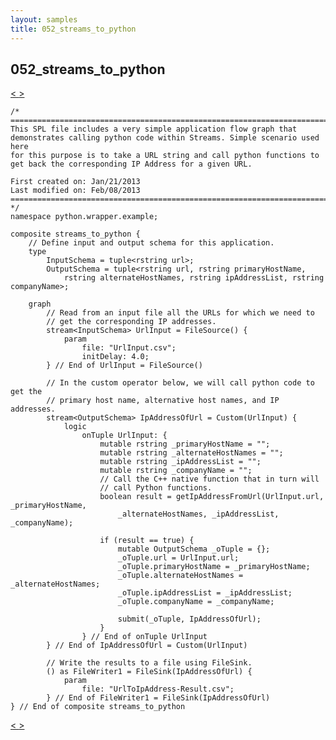 ```yaml
---
layout: samples
title: 052_streams_to_python
---
```


## 052_streams_to_python

<div class="sampleNav"><a class="button" href="../051_native_functions_with_collection_types_native_functions_with_collection_types.spl/"> < </a><a class="button" href="../053_java_primitive_operator_with_complex_output_tuple_types_java_primitive_operator_with_complex_output_tuple_types.spl/"> > </a>
</div>

~~~~~~
/*
===========================================================================
This SPL file includes a very simple application flow graph that
demonstrates calling python code within Streams. Simple scenario used here
for this purpose is to take a URL string and call python functions to
get back the corresponding IP Address for a given URL.

First created on: Jan/21/2013
Last modified on: Feb/08/2013
===========================================================================
*/
namespace python.wrapper.example;

composite streams_to_python {
	// Define input and output schema for this application.
	type
		InputSchema = tuple<rstring url>;
		OutputSchema = tuple<rstring url, rstring primaryHostName, 
			rstring alternateHostNames, rstring ipAddressList, rstring companyName>;
		
	graph
		// Read from an input file all the URLs for which we need to 
		// get the corresponding IP addresses.
		stream<InputSchema> UrlInput = FileSource() {
			param
				file: "UrlInput.csv";
				initDelay: 4.0;
		} // End of UrlInput = FileSource()

		// In the custom operator below, we will call python code to get the
		// primary host name, alternative host names, and IP addresses.
		stream<OutputSchema> IpAddressOfUrl = Custom(UrlInput) {
			logic
				onTuple UrlInput: {
					mutable rstring _primaryHostName = "";
					mutable rstring _alternateHostNames = "";
					mutable rstring _ipAddressList = "";
					mutable rstring _companyName = "";
					// Call the C++ native function that in turn will
					// call Python functions.
					boolean result = getIpAddressFromUrl(UrlInput.url, _primaryHostName,
						_alternateHostNames, _ipAddressList, _companyName);
						
					if (result == true) {
						mutable OutputSchema _oTuple = {};
						_oTuple.url = UrlInput.url;
						_oTuple.primaryHostName = _primaryHostName;
						_oTuple.alternateHostNames = _alternateHostNames;
						_oTuple.ipAddressList = _ipAddressList;
						_oTuple.companyName = _companyName;
					
						submit(_oTuple, IpAddressOfUrl);
					}
				} // End of onTuple UrlInput
		} // End of IpAddressOfUrl = Custom(UrlInput)
		
		// Write the results to a file using FileSink.
		() as FileWriter1 = FileSink(IpAddressOfUrl) {
			param
				file: "UrlToIpAddress-Result.csv";
		} // End of FileWriter1 = FileSink(IpAddressOfUrl)
} // End of composite streams_to_python

~~~~~~

<div class="sampleNav"><a class="button" href="../051_native_functions_with_collection_types_native_functions_with_collection_types.spl/"> < </a><a class="button" href="../053_java_primitive_operator_with_complex_output_tuple_types_java_primitive_operator_with_complex_output_tuple_types.spl/"> > </a>
</div>

